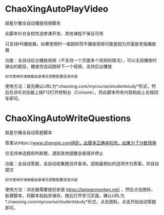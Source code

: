 ﻿# ChaoXingAutoPlayVideo
超星尔雅全自动播放视频脚本

此脚本针对全校性选修课开发，其他课程不保证可用

只支持H5播放器，如果使用时一直跳转而不播放视频可能是因为页面是老版播放器

功能：全自动后台播放视频（不支持一个页面多个视频的情况），可以无视播放时弹出的题目，播放完自动跳转下一个视频，支持后台播放

`初次使用时请根据自身情况调整配置信息内容`

使用方法：首先确认URL为*.chaoxing.com/mycourse/studentstudy*形式，然后在非IE浏览器上按F12打开控制台（Console），将此脚本所有内容粘贴上去按回车即可。

# ChaoXingAutoWriteQuestions
超星尔雅全自动答题脚本

答案从https://www.zhengjie.com得到，此脚本正确率较低，如果为了分数慎用

仅支持单选题和判断题，遇到其他提醒会报错并停止

功能：全自动答题，会自动收集题目并查询，选取最相似的选项作为答案，并自动提交

`初次使用时请根据自身情况调整配置信息内容`

使用方法：浏览器需要提前安装 https://tampermonkey.net/ ，然后点击图标，新建脚本，将脚本粘贴并保存，随后打开学习页面，确认URL为*.chaoxing.com/mycourse/studentstudy*形式，点击图标，点击开始自动答题即可。